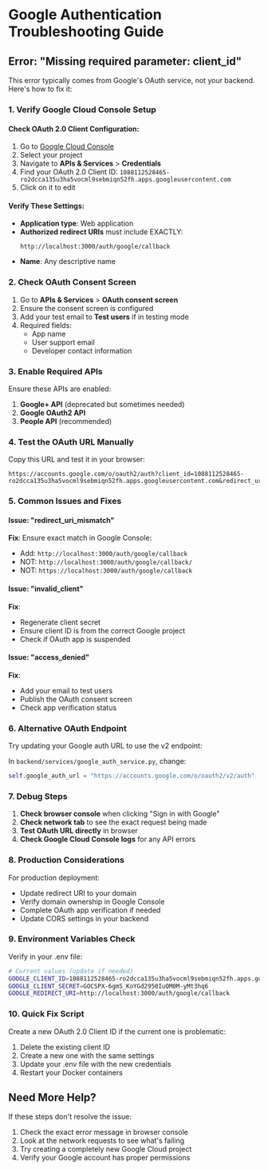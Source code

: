 # Google Authentication Troubleshooting Guide

## Error: "Missing required parameter: client_id"

This error typically comes from Google's OAuth service, not your backend. Here's how to fix it:

### 1. Verify Google Cloud Console Setup

#### Check OAuth 2.0 Client Configuration:
1. Go to [Google Cloud Console](https://console.cloud.google.com/)
2. Select your project
3. Navigate to **APIs & Services** > **Credentials**
4. Find your OAuth 2.0 Client ID: `1088112528465-ro2dcca135u3ha5vocml9sebmiqn52fh.apps.googleusercontent.com`
5. Click on it to edit

#### Verify These Settings:
- **Application type**: Web application
- **Authorized redirect URIs** must include EXACTLY:
  ```
  http://localhost:3000/auth/google/callback
  ```
- **Name**: Any descriptive name

### 2. Check OAuth Consent Screen
1. Go to **APIs & Services** > **OAuth consent screen**
2. Ensure the consent screen is configured
3. Add your test email to **Test users** if in testing mode
4. Required fields:
   - App name
   - User support email
   - Developer contact information

### 3. Enable Required APIs
Ensure these APIs are enabled:
1. **Google+ API** (deprecated but sometimes needed)
2. **Google OAuth2 API**
3. **People API** (recommended)

### 4. Test the OAuth URL Manually

Copy this URL and test it in your browser:
```
https://accounts.google.com/o/oauth2/auth?client_id=1088112528465-ro2dcca135u3ha5vocml9sebmiqn52fh.apps.googleusercontent.com&redirect_uri=http%3A%2F%2Flocalhost%3A3000%2Fauth%2Fgoogle%2Fcallback&scope=openid%2Bemail%2Bprofile&response_type=code&access_type=offline
```

### 5. Common Issues and Fixes

#### Issue: "redirect_uri_mismatch"
**Fix**: Ensure exact match in Google Console:
- Add: `http://localhost:3000/auth/google/callback`
- NOT: `http://localhost:3000/auth/google/callback/`
- NOT: `https://localhost:3000/auth/google/callback`

#### Issue: "invalid_client"
**Fix**: 
- Regenerate client secret
- Ensure client ID is from the correct Google project
- Check if OAuth app is suspended

#### Issue: "access_denied"
**Fix**:
- Add your email to test users
- Publish the OAuth consent screen
- Check app verification status

### 6. Alternative OAuth Endpoint

Try updating your Google auth URL to use the v2 endpoint:

In `backend/services/google_auth_service.py`, change:
```python
self.google_auth_url = "https://accounts.google.com/o/oauth2/v2/auth"
```

### 7. Debug Steps

1. **Check browser console** when clicking "Sign in with Google"
2. **Check network tab** to see the exact request being made
3. **Test OAuth URL directly** in browser
4. **Check Google Cloud Console logs** for any API errors

### 8. Production Considerations

For production deployment:
- Update redirect URI to your domain
- Verify domain ownership in Google Console
- Complete OAuth app verification if needed
- Update CORS settings in your backend

### 9. Environment Variables Check

Verify in your .env file:
```bash
# Current values (update if needed)
GOOGLE_CLIENT_ID=1088112528465-ro2dcca135u3ha5vocml9sebmiqn52fh.apps.googleusercontent.com
GOOGLE_CLIENT_SECRET=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
GOOGLE_REDIRECT_URI=http://localhost:3000/auth/google/callback
```

### 10. Quick Fix Script

Create a new OAuth 2.0 Client ID if the current one is problematic:
1. Delete the existing client ID
2. Create a new one with the same settings
3. Update your .env file with the new credentials
4. Restart your Docker containers

## Need More Help?

If these steps don't resolve the issue:
1. Check the exact error message in browser console
2. Look at the network requests to see what's failing
3. Try creating a completely new Google Cloud project
4. Verify your Google account has proper permissions
